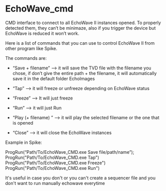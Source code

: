 # EchoWave_cmd
CMD interface to connect to all EchoWave II instances opened. To properly detected them, they can’t be minimaze, also if you trigger the device but EchoWave is reduced it won’t work. 

Here is a list of commands that you can use to control EchoWave II from other program like Spike. 

The commands are:

- “Save + filename” —> it will save the TVD file with the filename you chose, if don’t give the entire path + the filename, it will automatically save it in the default folder EchoImages

- “Tap” —> it will freeze or unfreeze depending on EchoWave status

- “Freeze” —> It will just freeze 

- “Run” —> it will just Run

- “Play (+ filename) ” —> it will play the selected filename or the one that is opened 

- “Close” —> it will close the EchoWave instances

Example in Spike:

ProgRun(“Path/To/EchoWave_CMD.exe Save file/path/name”);
ProgRun("Path/To/EchoWave_CMD.exe Tap")
ProgRun("Path/To/EchoWave_CMD.exe Freeze")
ProgRun("Path/To/EchoWave_CMD.exe Run")


It's useful in case you don't or you can't create a sequencer file and you don't want to run manually echowave everytime
